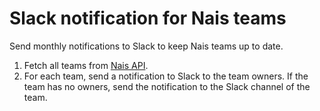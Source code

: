 # Slack notification for Nais teams
Send monthly notifications to Slack to keep Nais teams up to date.

1. Fetch all teams from [Nais API](https://github.com/nais/api).
2. For each team, send a notification to Slack to the team owners. If the team has no owners, send the notification to the Slack channel of the team.
